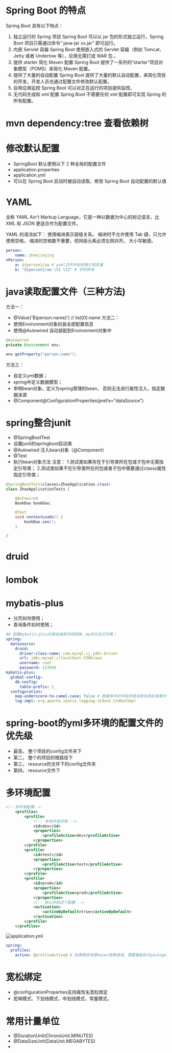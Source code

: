 # Spring Boot 的特点
Spring Boot 具有以下特点：

1. 独立运行的 Spring 项目
Spring Boot 可以以 jar 包的形式独立运行，Spring Boot 项目只需通过命令“ java–jar xx.jar” 即可运行。
2. 内嵌 Servlet 容器
Spring Boot 使用嵌入式的 Servlet 容器（例如 Tomcat、Jetty 或者 Undertow 等），应用无需打成 WAR 包 。
3. 提供 starter 简化 Maven 配置
Spring Boot 提供了一系列的“starter”项目对象模型（POMS）来简化 Maven 配置。
4. 提供了大量的自动配置
Spring Boot 提供了大量的默认自动配置，来简化项目的开发，开发人员也通过配置文件修改默认配置。
5. 自带应用监控
Spring Boot 可以对正在运行的项目提供监控。
6. 无代码生成和 xml 配置
Spring Boot 不需要任何 xml 配置即可实现 Spring 的所有配置。

# mvn dependency:tree 查看依赖树
# 修改默认配置
- SpringBoot 默认使用以下 2 种全局的配置文件
- application.properties
- application.yml
- 可以在 Spring Boot 启动时被自动读取，修改 Spring Boot 自动配置的默认值

# YAML 
全称 YAML Ain't Markup Language，它是一种以数据为中心的标记语言，比 XML 和 JSON 更适合作为配置文件。

YAML 的语法如下：
使用缩进表示层级关系。
缩进时不允许使用 Tab 键，只允许使用空格。
缩进的空格数不重要，但同级元素必须左侧对齐。
大小写敏感。
```yml
person: 
    name: zhaojinying
nPerson:
    a: ${person}/aa # yaml文件中如何做引用变量 
    b: "${person}/aa \t1 \t2" # 字符转译

```

# java读取配置文件（三种方法)
方法一：
- @Value('${person.name}') // list[0].name
方法二：
- 使用Environment对象封装全部配置信息
- 使用@Autowired 自动装配到Environment对象中
```java
@Autowired
private Environment env;

env.getProperty("person.name");

```
方法三：
- 自定义yml数据；
- spring中定义数据模型；
- 申明bean对象，定义为spring管理的bean， 否则无法进行属性注入，指定数据涞源
- @Component\@ConfigurationProperties(prefix="dataSource")

# spring整合junit
- @SpringBootTest
- 设置junit的springboot启动类
- @Autowired 注入bean对象（@Component）
- @Test
- 执行bean对象方法
  注意：
  1.测试类如果存在于引导类所在包或子包中无需指定引导类；
  2.测试类如果不在引导类所在的包或者子包中需要通过classs属性指定引导类；
```java
@SpringBootTest(classes=ZhaoApplication.class)
class ZhaoApplicationTests {

    @Autowired
    BookDao bookDao;

    @Test
    void contextLoads() {
        bookDao.see();
    }

}

```
# druid
# lombok
# mybatis-plus
- 分页如何使用；
- 查询条件如何使用；
```yml
## 配置mybatis-plus的表前缀和字段转换，mp的日志打印等；
spring:
  datasource:
    druid:
      driver-class-name: com.mysql.cj.jdbc.Driver
      url: jdbc:mysql://localhost:3306/aaa
      username: root
      password: 123456
mybatis-plus:
  global-config:
    db-config:
      table-prefix: t_
  configuration:
    map-underscore-to-camel-case: false # 数据库中的字段驼峰法命名和实体类中的驼峰法命名相冲突
    log-impl: org.apache.ibatis.logging.stdout.StdOutImpl

```

# spring-boot的yml多环境的配置文件的优先级
- 最高， 整个项目的config文件夹下
- 第二， 整个的项目的根路径下
- 第三， resource的文件下的config文件夹
- 第四， resource文件下
# 多环境配置
```xml
<!--多环境配置-->
    <profiles>
        <profile>
            <!-- 本地开发环境 -->
            <id>dev</id>
            <properties>
                <profileActive>dev</profileActive>
            </properties>
        </profile>
        <profile>
            <id>test</id>
            <properties>
                <profileActive>test</profileActive>
            </properties>
        </profile>
        <profile>
            <id>prod</id>
            <properties>
                <profileActive>prod</profileActive>
            </properties>
            <!-- 默认开启这个配置 -->
            <activation>
                <activeByDefault>true</activeByDefault>
            </activation>
        </profile>
    </profiles>
```
![application.yml]("./imgs/2.png")
```yml
spring:
  profiles:
    active: @profileActive@ # 如果报异常是maven依赖错误，需要重新执行package
```

# 宽松绑定
- @configurationProperties支持属性名宽松绑定
- 驼峰模式、下划线模式、中划线模式、常量模式。
  
# 常用计量单位
- @DurationUnit(ChronoUnit.MINUTES)
- @DataSizeUnit(DataUnit.MEGABYTES)
- 


